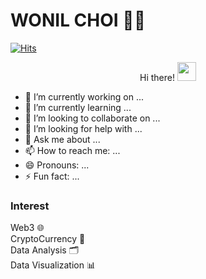 <p align="center">
  <h1> WONIL CHOI 🐱‍🏍</h1>
</p>  

[![Hits](https://hits.seeyoufarm.com/api/count/incr/badge.svg?url=https%3A%2F%2Fgithub.com%2Fwonillin&count_bg=%2379C83D&title_bg=%23555555&icon=&icon_color=%23E7E7E7&title=hits&edge_flat=false)](https://hits.seeyoufarm.com)

<p align="center">
  Hi there! <img src="https://www.emojiall.com/images/240/skype/1f525.png" width="30px">
</p>  

- 🔭 I’m currently working on ...
- 🌱 I’m currently learning ...
- 👯 I’m looking to collaborate on ...
- 🤔 I’m looking for help with ...
- 💬 Ask me about ...
- 📫 How to reach me: ...
- 😄 Pronouns: ...
- ⚡ Fun fact: ...

### Interest

Web3 🌐<br/>
CryptoCurrency 🍕<br/>
Data Analysis 🗂️<br/>
Data Visualization 📊<br/>
